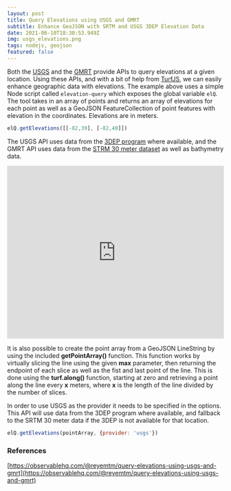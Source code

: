 ```yaml
---
layout: post
title: Query Elevations using USGS and GMRT
subtitle: Enhance GeoJSON with SRTM and USGS 3DEP Elevation Data
date: 2021-06-10T18:30:53.949Z
img: usgs_elevations.png
tags: nodejs, geojson
featured: false
---
```

Both the [USGS](https://nationalmap.gov/epqs/) and the [GMRT](https://www.gmrt.org/services/index.php) provide APIs to query elevations at a given location. Using these APIs, and with a bit of help from [TurfJS](https://turfjs.org), we can easily enhance geographic data with elevations. The example above uses a simple Node script called `elevation-query` which exposes the global variable `elQ`. The tool takes in an array of points and returns an array of elevations for each point as well as a GeoJSON FeatureCollection of point features with elevation in the coordinates. Elevations are in meters. 

```JavaScript
elQ.getElevations([[-82,39], [-82,40]])
```

The USGS API uses data from the [3DEP program](https://www.usgs.gov/core-science-systems/ngp/3dep) where available, and the GMRT API uses data from the [STRM 30 meter dataset](https://www2.jpl.nasa.gov/srtm/) as well as bathymetry data.

<iframe width="100%" height="401" frameborder="0"
  src="https://observablehq.com/embed/@reyemtm/query-elevations-using-usgs-and-gmrt?cells=canvasContainer"></iframe>

It is also possible to create the point array from a GeoJSON LineString by using the included **getPointArray()** function. This function works by virtually slicing the line using the given **max** parameter, then returning the endpoint of each slice as well as the fist and last point of the line. This is done using the **turf.along()** function, starting at zero and retrieving a point along the line every **x** meters, where **x** is the length of the line divided by the number of slices.

In order to use USGS as the provider it needs to be specified in the options. This API will use data from the 3DEP program where available, and fallback to the SRTM 30 meter data if the 3DEP is not available for that location.

```JavaScript
elQ.getElevations(pointArray, {provider: 'usgs'})
```

### References

[https://observablehq.com/@reyemtm/query-elevations-using-usgs-and-gmrt](https://observablehq.com/@reyemtm/query-elevations-using-usgs-and-gmrt)

